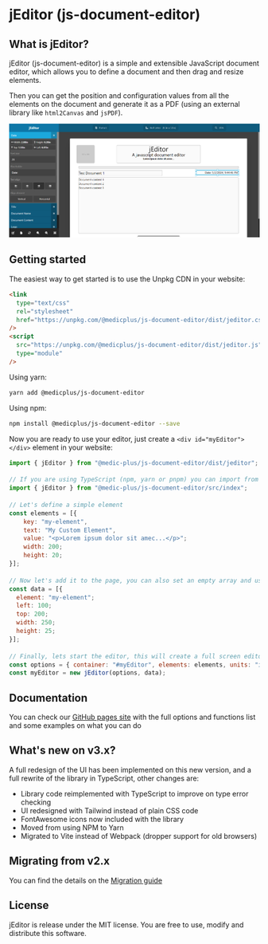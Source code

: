 # jEditor (js-document-editor)

## What is jEditor?

jEditor (js-document-editor) is a simple and extensible JavaScript document editor, which allows you to define a document and then drag and resize elements.

Then you can get the position and configuration values from all the elements on the document and generate it as a PDF (using an external library like `html2Canvas` and `jsPDF`).

![A simple and extensible JavaScript document editor](./docs/images/main.png "jEditor")

## Getting started

The easiest way to get started is to use the Unpkg CDN in your website:

```html
<link
  type="text/css"
  rel="stylesheet"
  href="https://unpkg.com/@medicplus/js-document-editor/dist/jeditor.css"
/>
<script
  src="https://unpkg.com/@medicplus/js-document-editor/dist/jeditor.js"
  type="module"
/>
```

Using yarn:

```bash
yarn add @medicplus/js-document-editor
```

Using npm:

```bash
npm install @medicplus/js-document-editor --save
```

Now you are ready to use your editor, just create a `<div id="myEditor"></div>` element in your website:

```javascript
import { jEditor } from "@medic-plus/js-document-editor/dist/jeditor";

// If you are using TypeScript (npm, yarn or pnpm) you can import from src path and have type validation
import { jEditor } from "@medic-plus/js-document-editor/src/index";

// Let's define a simple element
const elements = [{
    key: "my-element",
    text: "My Custom Element",
    value: "<p>Lorem ipsum dolor sit amec...</p>";
    width: 200;
    height: 20;
}];

// Now let's add it to the page, you can also set an empty array and use the UI to manipulate the elements
const data = [{
  element: "my-element";
  left: 100;
  top: 200;
  width: 250;
  height: 25;
}];

// Finally, lets start the editor, this will create a full screen editor
const options = { container: "#myEditor", elements: elements, units: "in" };
const myEditor = new jEditor(options, data);
```

## Documentation

You can check our [GitHub pages site](https://medic-plus.github.io/js-document-editor/) with the full options and functions list and some examples on what you can do

## What's new on v3.x?

A full redesign of the UI has been implemented on this new version, and a full rewrite of the library in TypeScript, other changes are:

- Library code reimplemented with TypeScript to improve on type error checking
- UI redesigned with Tailwind instead of plain CSS code
- FontAwesome icons now included with the library
- Moved from using NPM to Yarn
- Migrated to Vite instead of Webpack (dropper support for old browsers)

## Migrating from v2.x

You can find the details on the [Migration guide](https://medic-plus.github.io/js-document-editor/migrate-v2.x-v3.x.md)

## License

jEditor is release under the MIT license. You are free to use, modify and distribute this software.
